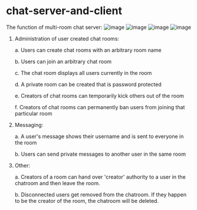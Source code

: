 # chat-server-and-client

The function of multi-room chat server:
![image](https://user-images.githubusercontent.com/112423825/230694283-834f697c-80df-44bc-abfb-43a9934b11b0.png)
![image](https://user-images.githubusercontent.com/112423825/230694313-44c50773-8faa-4951-959c-73bcd3741d8d.png)
![image](https://user-images.githubusercontent.com/112423825/230694346-692751b7-c30b-4789-bfd7-f21169a66d7a.png)
![image](https://user-images.githubusercontent.com/112423825/230694415-1da09d19-e039-4200-9683-befe9c838a81.png)



1. Administration of user created chat rooms:

    a. Users can create chat rooms with an arbitrary room name
    
    b. Users can join an arbitrary chat room
    
    c. The chat room displays all users currently in the room
    
    d. A private room can be created that is password protected
    
    e. Creators of chat rooms can temporarily kick others out of the room
    
    f. Creators of chat rooms can permanently ban users from joining that particular room
    
    
2. Messaging:

    a. A user's message shows their username and is sent to everyone in the room
    
    b. Users can send private messages to another user in the same room
    
    
4. Other:

    a. Creators of a room can hand over 'creator' authority to a user in the chatroom and then leave the room.
    
    b. Disconnected users get removed from the chatroom. If they happen to be the creator of the room, the chatroom will be deleted.
